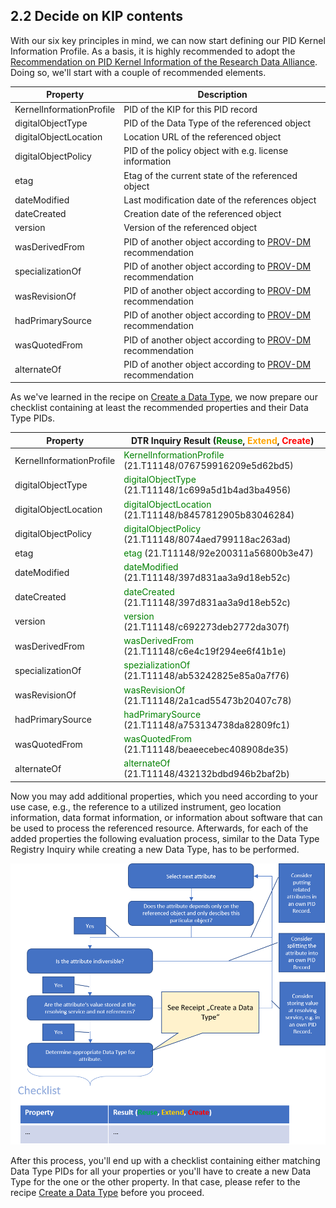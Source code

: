 ## 2.2 Decide on KIP contents

With our six key principles in mind, we can now start defining our PID Kernel Information Profile. As a basis, it is highly recommended to adopt the [Recommendation on PID Kernel Information of the Research Data Alliance](https://www.rd-alliance.org/system/files/RDA%20Recommendation%20on%20PID%20Kernel%20Information_final.pdf). Doing so, we'll start with a couple of recommended elements.

| Property                 | Description                                                  |
| ------------------------ | ------------------------------------------------------------ |
| KernelInformationProfile | PID of the KIP for this PID record                           |
| digitalObjectType        | PID of the Data Type of the referenced object                |
| digitalObjectLocation    | Location URL of the referenced object                        |
| digitalObjectPolicy      | PID of the policy object with e.g. license information       |
| etag                     | Etag of the current state of the referenced object           |
| dateModified             | Last modification date of the references object              |
| dateCreated              | Creation date of the referenced object                       |
| version                  | Version of the referenced object                             |
| wasDerivedFrom           | PID of another object according to [PROV-DM](https://www.w3.org/TR/2013/REC-prov-dm-20130430/) recommendation |
| specializationOf         | PID of another object according to [PROV-DM](https://www.w3.org/TR/2013/REC-prov-dm-20130430/) recommendation |
| wasRevisionOf            | PID of another object according to [PROV-DM](https://www.w3.org/TR/2013/REC-prov-dm-20130430/) recommendation |
| hadPrimarySource         | PID of another object according to [PROV-DM](https://www.w3.org/TR/2013/REC-prov-dm-20130430/) recommendation |
| wasQuotedFrom            | PID of another object according to [PROV-DM](https://www.w3.org/TR/2013/REC-prov-dm-20130430/) recommendation |
| alternateOf              | PID of another object according to [PROV-DM](https://www.w3.org/TR/2013/REC-prov-dm-20130430/) recommendation |

As we've learned in the recipe on [Create a Data Type](./datatype_into.md), we now prepare our checklist containing at least the recommended properties and their Data Type PIDs.

| Property                 | DTR Inquiry Result (<span style="color:green">Reuse</span>, <span style="color:orange">Extend</span>, <span style="color:red">Create</span>) |
| ------------------------ | ------------------------------------------------------------ |
| KernelInformationProfile | <span style="color:green">KernelInformationProfile</span> (21.T11148/076759916209e5d62bd5) |
| digitalObjectType        | <span style="color:green">digitalObjectType</span> (21.T11148/1c699a5d1b4ad3ba4956) |
| digitalObjectLocation    | <span style="color:green">digitalObjectLocation</span> (21.T11148/b8457812905b83046284) |
| digitalObjectPolicy      | <span style="color:green">digitalObjectPolicy</span> (21.T11148/8074aed799118ac263ad) |
| etag                     | <span style="color:green">etag</span> (21.T11148/92e200311a56800b3e47) |
| dateModified             | <span style="color:green">dateModified</span> (21.T11148/397d831aa3a9d18eb52c) |
| dateCreated              | <span style="color:green">dateCreated</span> (21.T11148/397d831aa3a9d18eb52c) |
| version                  | <span style="color:green">version</span> (21.T11148/c692273deb2772da307f) |
| wasDerivedFrom           | <span style="color:green">wasDerivedFrom</span> (21.T11148/c6e4c19f294ee6f41b1e) |
| specializationOf         | <span style="color:green">spezializationOf</span> (21.T11148/ab53242825e85a0a7f76) |
| wasRevisionOf            | <span style="color:green">wasRevisionOf</span> (21.T11148/2a1cad55473b20407c78) |
| hadPrimarySource         | <span style="color:green">hadPrimarySource</span> (21.T11148/a753134738da82809fc1) |
| wasQuotedFrom            | <span style="color:green">wasQuotedFrom</span> (21.T11148/beaeecebec408908de35) |
| alternateOf              | <span style="color:green">alternateOf</span> (21.T11148/432132bdbd946b2baf2b) |

Now you may add additional properties, which you need according to your use case, e.g., the reference to a utilized instrument, geo location information, data format information, or information about software that can be used to process the referenced resource. Afterwards, for each of the added properties the following evaluation process, similar to the Data Type Registry Inquiry while creating a new Data Type, has to be performed.

![Property Inquiry](./images/kip_step2.png)



After this process, you'll end up with a checklist containing either matching Data Type PIDs for all your properties or you'll have to create a new Data Type for the one or the other property. In that case, please refer to the recipe [Create a Data Type](./datatype_intro.md) before you proceed.

